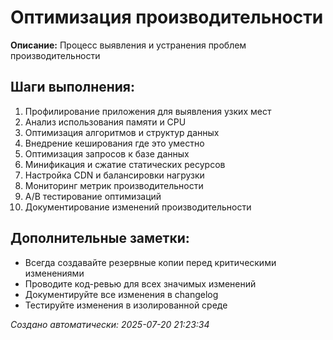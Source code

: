 # Оптимизация производительности

**Описание:** Процесс выявления и устранения проблем производительности

## Шаги выполнения:

1. Профилирование приложения для выявления узких мест
2. Анализ использования памяти и CPU
3. Оптимизация алгоритмов и структур данных
4. Внедрение кеширования где это уместно
5. Оптимизация запросов к базе данных
6. Минификация и сжатие статических ресурсов
7. Настройка CDN и балансировки нагрузки
8. Мониторинг метрик производительности
9. A/B тестирование оптимизаций
10. Документирование изменений производительности

## Дополнительные заметки:

- Всегда создавайте резервные копии перед критическими изменениями
- Проводите код-ревью для всех значимых изменений
- Документируйте все изменения в changelog
- Тестируйте изменения в изолированной среде

*Создано автоматически: 2025-07-20 21:23:34*